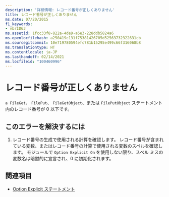 ```yaml
---
description: '詳細情報: レコード番号が正しくありません'
title: レコード番号が正しくありません
ms.date: 07/20/2015
f1_keywords:
- vbrID63
ms.assetid: 1fcc33f8-822a-4de9-a6e3-228ddb5824a6
ms.openlocfilehash: a250419c131f75381426705d52563732322631cb
ms.sourcegitcommit: 10e719780594efc781b15295e499c66f316068b8
ms.translationtype: HT
ms.contentlocale: ja-JP
ms.lasthandoff: 02/14/2021
ms.locfileid: "100460996"
---
```

# <a name="bad-record-number"></a>レコード番号が正しくありません

`a FileGet`、 `FilePut`、 `FileGetObject`、または `FilePutObject` ステートメント内のレコード番号が 0 以下です。  
  
## <a name="to-correct-this-error"></a>このエラーを解決するには  
  
1. レコード番号の生成で使用される計算を確認します。 レコード番号が含まれている変数、またはレコード番号の計算で使用される変数のスペルを確認します。 モジュールで `Option Explicit On` を使用しない限り、スペル ミスの変数名は暗黙的に宣言され、0 に初期化されます。  
  
## <a name="see-also"></a>関連項目

- [Option Explicit ステートメント](../language-reference/statements/option-explicit-statement.md)
